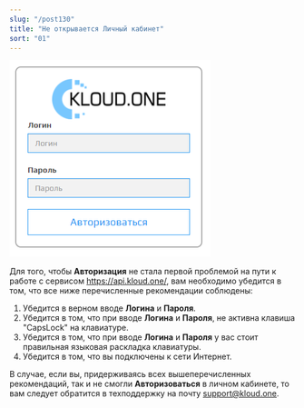 ```yaml
---
slug: "/post130"
title: "Не открывается Личный кабинет"
sort: "01"
---
```


![Картинка](./images/login_autorisation.png "Журнал звонков")

Для того, чтобы **Авторизация** не стала первой проблемой на пути к работе с сервисом https://api.kloud.one/, вам необходимо убедится в том, что все ниже перечисленные рекомендации соблюдены:  
1. Убедится в верном вводе **Логина** и **Пароля**.  
2. Убедится в том, что при вводе **Логина** и **Пароля**, не активна клавиша "CapsLock" на клавиатуре.  
3. Убедится в том, что при вводе **Логина** и **Пароля** у вас стоит правильная языковая раскладка клавиатуры.  
4. Убедится в том, что вы подключены к сети Интернет.

В случае, если вы, придерживаясь всех вышеперечисленных рекомендаций, так и не смогли **Авторизоваться** в личном кабинете, то вам следует обратится в техподдержку на почту support@kloud.one.
